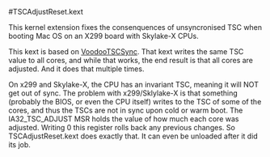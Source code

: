 #TSCAdjustReset.kext

This kernel extension fixes the consenquences of unsyncronised TSC when booting Mac OS on an X299 board with Skylake-X CPUs.

This kext is based on [VoodooTSCSync](http://forge.voodooprojects.org/p/voodootscsync/). That kext writes the same TSC value to all cores, and while that works, the end result is that all cores are adjusted. And it does that multiple times.

On x299 and Skylake-X, the CPU has an invariant TSC, meaning it will NOT get out of sync. The problem with x299/Sklylake-X is that something (probably the BIOS, or even the CPU itself) writes to the TSC of some of the cores, and thus the TSCs are not in sync upon cold or warm boot. The IA32\_TSC\_ADJUST MSR holds the value of how much each core was adjusted. Writing 0 this register rolls back any previous changes. So TSCAdjustReset.kext does exactly that. It can even be unloaded after it did its job.